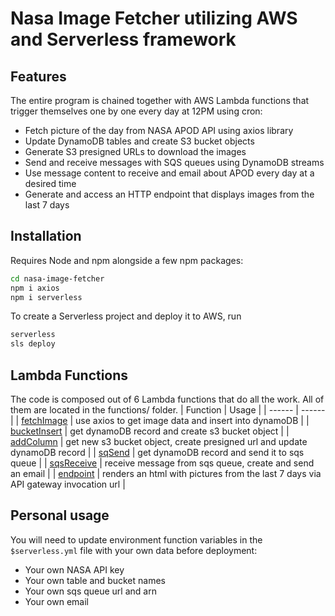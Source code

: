 # Nasa Image Fetcher utilizing AWS and Serverless framework
## Features
The entire program is chained together with AWS Lambda functions that trigger themselves one by one every day at 12PM using cron:
- Fetch picture of the day from NASA APOD API using axios library
- Update DynamoDB tables and create S3 bucket objects
- Generate S3 presigned URLs to download the images
- Send and receive messages with SQS queues using DynamoDB streams
- Use message content to receive and email about APOD every day at a desired time
- Generate and access an HTTP endpoint that displays images from the last 7 days

## Installation
Requires Node and npm alongside a few npm packages:
```sh
cd nasa-image-fetcher
npm i axios
npm i serverless
```
To create a Serverless project and deploy it to AWS, run
```sh
serverless
sls deploy
```
## Lambda Functions
The code is composed out of 6 Lambda functions that do all the work.
All of them are located in the functions/ folder.
| Function | Usage |
| ------ | ------ |
| [fetchImage](https://github.com/yazecchi/nasa-image-fetcher/blob/main/functions/fetchimage.js) | use axios to get image data and insert into dynamoDB |
| [bucketInsert](https://github.com/yazecchi/nasa-image-fetcher/blob/main/functions/bucketinsert.js) | get dynamoDB record and create s3 bucket object |
| [addColumn](https://github.com/yazecchi/nasa-image-fetcher/blob/main/functions/addcolumn.js) | get new s3 bucket object, create presigned url and update dynamoDB record |
| [sqSend](https://github.com/yazecchi/nasa-image-fetcher/blob/main/functions/sqsend.js) | get dynamoDB record and send it to sqs queue |
| [sqsReceive](https://github.com/yazecchi/nasa-image-fetcher/blob/main/functions/sqsreceive.js) | receive message from sqs queue, create and send an email |
| [endpoint](https://github.com/yazecchi/nasa-image-fetcher/blob/main/functions/endpoint.js) | renders an html with pictures from the last 7 days via API gateway invocation url |

## Personal usage
You will need to update environment function variables in the `$serverless.yml` file with your own data before deployment:
- Your own NASA API key
- Your own table and bucket names
- Your own sqs queue url and arn
- Your own email